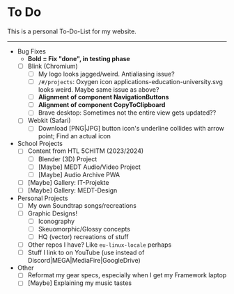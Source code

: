 # To Do

This is a personal To-Do-List for my website.

---

- Bug Fixes
  - **Bold = Fix "done", in testing phase**
  - [ ] Blink (Chromium)
    - [ ] My logo looks jagged/weird. Antialiasing issue?
    - [ ] `/#/projects`: Oxygen icon applications-education-university.svg
                         looks weird. Maybe same issue as above?
    - [ ] **Alignment of component NavigationButtons**
    - [ ] **Alignment of component CopyToClipboard**
    - [ ] Brave desktop: Sometimes not the entire view gets updated??
  - [ ] Webkit (Safari)
    - [ ] Download [PNG|JPG] button icon's underline collides with arrow point;
          Find an actual icon
- School Projects
  - [ ] Content from HTL 5CHITM (2023/2024)
    - [ ] Blender (3D) Project
    - [ ] [Maybe] MEDT Audio/Video Project
    - [ ] [Maybe] Audio Archive PWA
  - [ ] [Maybe] Gallery: IT-Projekte
  - [ ] [Maybe] Gallery: MEDT-Design
- Personal Projects
  - [ ] My own Soundtrap songs/recreations
  - [ ] Graphic Designs!
    - [ ] Iconography
    - [ ] Skeuomorphic/Glossy concepts
    - [ ] HQ (vector) recreations of stuff
  - [ ] Other repos I have? Like `eu-linux-locale` perhaps
  - [ ] Stuff I link to on YouTube
        (use instead of Discord|MEGA|MediaFire|GoogleDrive)
- Other
  - [ ] Reformat my gear specs, especially when I get my Framework laptop
  - [ ] [Maybe] Explaining my music tastes
